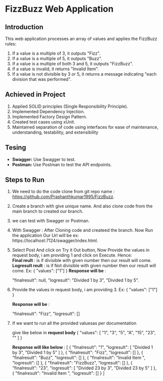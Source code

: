 # FizzBuzz Web Application

## Introduction

This web application processes an array of values and applies the FizzBuzz rules:

1. If a value is a multiple of 3, it outputs "Fizz".
2. If a value is a multiple of 5, it outputs "Buzz".
3. If a value is a multiple of both 3 and 5, it outputs "FizzBuzz".
4. If a value is invalid, it returns "Invalid Item".
5. If a value is not divisible by 3 or 5, it returns a message indicating "each division that was performed".


## Achieved in Project
1. Applied SOLID principles (Single Responsibility Principle).
2. Implemented Dependency Injection. 
3. Implemented Factory Design Pattern.
4. Created test cases using xUnit.
5. Maintained separation of code using interfaces for ease of maintenance, understanding, 
   testability, and extensibility

## Tesing

- **Swagger:** Use Swagger to test.
- **Postman:** Use Postman to test the API endpoints.

## Steps to Run

1. We need to do the code clone from git repo name : https://github.com/Prashanthkumar1995/FizzBuzz.
2. Create a branch with give unique name. And also clone code from the main branch to created our branch.
3. we can test with Swagger or Postman.
4. With Swagger : After Cloning code and createed the branch. Now Run the application Our Url will be ex:  
   https://localhost:7124/swagger/index.html.
5. Select  Post And click on Try it Out button, Now Provide the values in request body, i am providing 1 
   and click on Execute.
   Hence:  
   **Final reult**     : is if divisible with given number then our result will come.
   **Logresult reult** : is if Not divisible with given number then our result will come.
   Ex: 
   {
   "values": ["1"]
    }
   **Response will be** : 	

      "finalresult": null,
      "logresult": 
      "Divided 1 by 3",
      "Divided 1 by 5".

6. Provide the values in request body, i am providing 3.
   Ex: 
   {
   "values": ["1"]
   }

   **Response will be** : 	

    "finalresult": "Fizz",
    "logresult": []
7. If we want to run all the provided valuesas per documentation

   give like below in **request body**
   {
   "values": [
    "1",
    "3",
    "5",
    "A",
   "15",
    "23",
    ""
    ]
    }

   **Response will like below** : 
   [
  {
    "finalresult": "1",
    "logresult": [
      "Divided 1 by 3",
      "Divided 1 by 5"
    ]
  },
  {
    "finalresult": "Fizz",
    "logresult": []
  },
  {
    "finalresult": "Buzz",
    "logresult": []
  },
  {
    "finalresult": "Invalid Item ",
    "logresult": []
  },
  {
    "finalresult": "FizzBuzz",
    "logresult": []
  },
  {
    "finalresult": "23",
    "logresult": [
      "Divided 23 by 3",
      "Divided 23 by 5"
    ]
  },
  {
    "finalresult": "Invalid Item ",
    "logresult": []
  }
]

